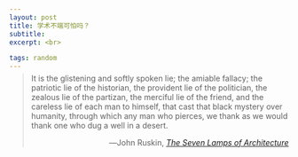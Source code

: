 ```yaml
---
layout: post
title: 学术不端可怕吗？
subtitle: 
excerpt: <br>

tags: random
---
```


> <p class="quote" style="margin-top:-0.67em">
> It is the glistening and softly spoken lie; the amiable fallacy; the patriotic lie of the historian, the provident lie of the politician, the zealous lie of the partizan, the merciful lie of the friend, and the careless lie of each man to himself, that cast that black mystery over humanity, through which any man who pierces, we thank as we would thank one who dug a well in a desert. </p>
><p align="right" class="quote"> 
>	―John Ruskin, <a href="https://archive.org/details/lamps_architect/page/n59/mode/2up"><nobr> <i>The Seven Lamps of Architecture</i> </nobr> </a> </p>

<br>















